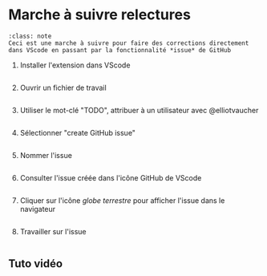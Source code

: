 # Marche à suivre relectures

```{admonition}
:class: note
Ceci est une marche à suivre pour faire des corrections directement dans VScode en passant par la fonctionnalité *issue* de GitHub
```

1. Installer l'extension dans VScode

```{image} images/relectures/1.png
```

2. Ouvrir un fichier de travail

```{image} images/relectures/2.png
```

3. Utiliser le mot-clé "TODO", attribuer à un utilisateur avec @elliotvaucher

```{image} images/relectures/3.png
```

4. Sélectionner "create GitHub issue"

```{image} images/relectures/4.png
```

5. Nommer l'issue

```{image} images/relectures/6.png
```

6. Consulter l'issue créée dans l'icône GitHub de VScode

```{image} images/relectures/7.png
```

7. Cliquer sur l'icône *globe terrestre* pour afficher l'issue dans le navigateur

```{image} images/relectures/8.png
```

8. Travailler sur l'issue

```{image} images/relectures/9.png
```

## Tuto vidéo

```{youtube} DPXxQ4IXOhY